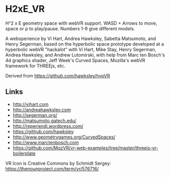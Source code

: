 # H2xE_VR

H^2 x E geometry space with webVR support. WASD + Arrows to move, space or p to play/pause. Numbers 1-9 give different models.

A websperience by Vi Hart, Andrea Hawksley, Sabetta Matsumoto, and Henry Segerman, based on the hyperbolic space prototype developed at a hyperbolic webVR "hackalot" with Vi Hart, Mike Stay, Henry Segerman, Andrea Hawksley, and Andrew Lutomirski, with help from Marc ten Bosch's 4d graphics shader, Jeff Week's Curved Spaces, Mozilla's webVR framework for THREEjs, etc.

Derived from https://github.com/hawksley/hypVR


## Links
- http://vihart.com
- http://andreahawksley.com
- http://segerman.org/
- http://matsumoto.gatech.edu/
- http://reperiendi.wordpress.com/
- https://github.com/hawksley
- http://www.geometrygames.org/CurvedSpaces/
- http://www.marctenbosch.com
- https://github.com/MozVR/vr-web-examples/tree/master/threejs-vr-boilerplate

VR Icon is Creative Commons by Schmidt Sergey: https://thenounproject.com/term/vr/576716/
